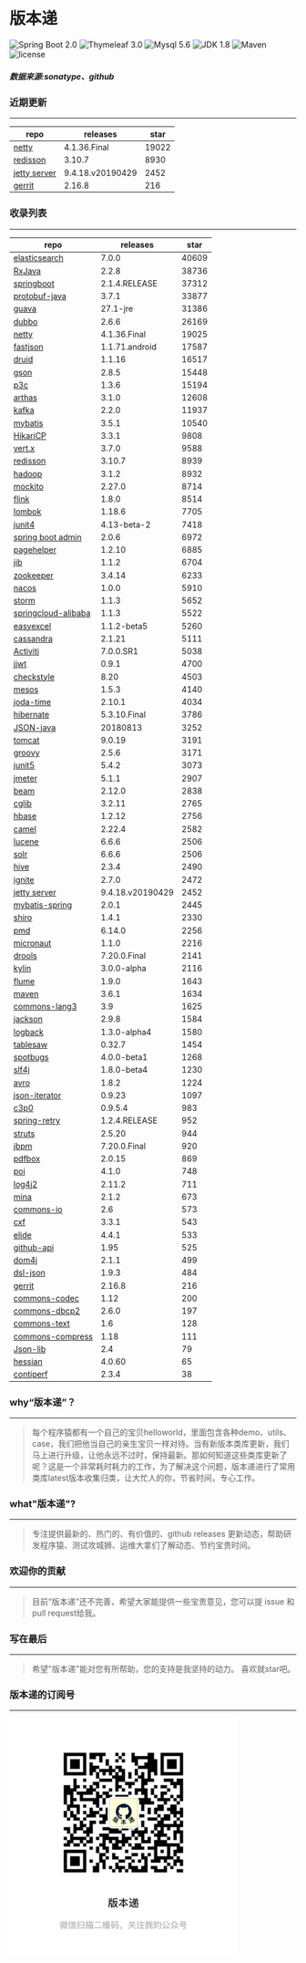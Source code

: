 # 版本递
![Spring Boot 2.0](https://img.shields.io/badge/Spring%20Boot-2.0-brightgreen.svg)
![Thymeleaf 3.0](https://img.shields.io/badge/Thymeleaf-3.0-yellow.svg)
![Mysql 5.6](https://img.shields.io/badge/Mysql-5.6-blue.svg)
![JDK 1.8](https://img.shields.io/badge/JDK-1.8-brightgreen.svg)
![Maven](https://img.shields.io/badge/Maven-3.5.0-yellowgreen.svg)
![license](https://img.shields.io/badge/license-Apache%202-blue.svg)
##### 数据来源:sonatype、github

### 近期更新
---
repo | releases | star
---|---|---
[netty](https://github.com/netty/netty) | 4.1.36.Final | 19022
[redisson](https://github.com/redisson/redisson) | 3.10.7 | 8930
[jetty server](https://github.com/eclipse/jetty.project) | 9.4.18.v20190429 | 2452
[gerrit](https://github.com/GerritCodeReview/gerrit) | 2.16.8 | 216

### 收录列表
---
repo | releases | star
---|---|---
[elasticsearch](https://github.com/elastic/elasticsearch) | 7.0.0 | 40609 
[RxJava](https://github.com/ReactiveX/RxJava) | 2.2.8 | 38736 
[springboot](https://github.com/spring-projects/spring-boot) | 2.1.4.RELEASE | 37312 
[protobuf-java](https://github.com/protocolbuffers/protobuf) | 3.7.1 | 33877 
[guava](https://github.com/google/guava) | 27.1-jre | 31386 
[dubbo](https://github.com/apache/incubator-dubbo) | 2.6.6 | 26169 
[netty](https://github.com/netty/netty) | 4.1.36.Final | 19025 
[fastjson](https://github.com/alibaba/fastjson) | 1.1.71.android | 17587 
[druid](https://github.com/alibaba/druid) | 1.1.16 | 16517 
[gson](https://github.com/google/gson) | 2.8.5 | 15448 
[p3c](https://github.com/alibaba/p3c) | 1.3.6 | 15194 
[arthas](https://github.com/alibaba/arthas) | 3.1.0 | 12608 
[kafka](https://github.com/apache/kafka) | 2.2.0 | 11937 
[mybatis](https://github.com/mybatis/mybatis-3) | 3.5.1 | 10540 
[HikariCP](https://github.com/brettwooldridge/HikariCP) | 3.3.1 | 9808 
[vert.x](https://github.com/eclipse-vertx/vert.x) | 3.7.0 | 9588 
[redisson](https://github.com/redisson/redisson) | 3.10.7 | 8939 
[hadoop](https://github.com/apache/hadoop) | 3.1.2 | 8932 
[mockito](https://github.com/mockito/mockito) | 2.27.0 | 8714 
[flink](https://github.com/apache/flink) | 1.8.0 | 8514 
[lombok](https://github.com/rzwitserloot/lombok) | 1.18.6 | 7705 
[junit4](https://github.com/junit-team/junit4) | 4.13-beta-2 | 7418 
[spring boot admin](https://github.com/codecentric/spring-boot-admin) | 2.0.6 | 6972 
[pagehelper](https://github.com/pagehelper/Mybatis-PageHelper) | 1.2.10 | 6885 
[jib](https://github.com/GoogleContainerTools/jib) | 1.1.2 | 6704 
[zookeeper](https://github.com/apache/zookeeper) | 3.4.14 | 6233 
[nacos](https://github.com/alibaba/nacos) | 1.0.0 | 5910 
[storm](https://github.com/apache/storm) | 1.1.3 | 5652 
[springcloud-alibaba](https://github.com/spring-cloud-incubator/spring-cloud-alibaba) | 1.1.3 | 5522 
[easyexcel](https://github.com/alibaba/easyexcel) | 1.1.2-beta5 | 5260 
[cassandra](https://github.com/apache/cassandra) | 2.1.21 | 5111 
[Activiti](https://github.com/Activiti/Activiti) | 7.0.0.SR1 | 5038 
[jjwt](https://github.com/jwtk/jjwt) | 0.9.1 | 4700 
[checkstyle](https://github.com/checkstyle/checkstyle) | 8.20 | 4503 
[mesos](https://github.com/apache/mesos) | 1.5.3 | 4140 
[joda-time](https://github.com/JodaOrg/joda-time) | 2.10.1 | 4034 
[hibernate](https://github.com/hibernate/hibernate-orm) | 5.3.10.Final | 3786 
[JSON-java](https://github.com/stleary/JSON-java) | 20180813 | 3252 
[tomcat](https://github.com/apache/tomcat) | 9.0.19 | 3191 
[groovy](https://github.com/apache/groovy) | 2.5.6 | 3171 
[junit5](https://github.com/junit-team/junit5) | 5.4.2 | 3073 
[jmeter](https://github.com/apache/jmeter) | 5.1.1 | 2907 
[beam](https://github.com/apache/beam) | 2.12.0 | 2838 
[cglib](https://github.com/cglib/cglib) | 3.2.11 | 2765 
[hbase](https://github.com/apache/hbase) | 1.2.12 | 2756 
[camel](https://github.com/apache/camel) | 2.22.4 | 2582 
[lucene](https://github.com/apache/lucene-solr) | 6.6.6 | 2506 
[solr](https://github.com/apache/lucene-solr) | 6.6.6 | 2506 
[hive](https://github.com/apache/hive) | 2.3.4 | 2490 
[ignite](https://github.com/apache/ignite) | 2.7.0 | 2472 
[jetty server](https://github.com/eclipse/jetty.project) | 9.4.18.v20190429 | 2452 
[mybatis-spring](https://github.com/mybatis/spring-boot-starter) | 2.0.1 | 2445 
[shiro](https://github.com/apache/shiro) | 1.4.1 | 2330 
[pmd](https://github.com/pmd/pmd) | 6.14.0 | 2256 
[micronaut](https://github.com/micronaut-projects/micronaut-core) | 1.1.0 | 2216 
[drools](https://github.com/kiegroup/drools) | 7.20.0.Final | 2141 
[kylin](https://github.com/apache/kylin) | 3.0.0-alpha | 2116 
[flume](https://github.com/apache/flume) | 1.9.0 | 1643 
[maven](https://github.com/apache/maven) | 3.6.1 | 1634 
[commons-lang3](https://github.com/apache/commons-lang) | 3.9 | 1625 
[jackson](https://github.com/FasterXML/jackson-core) | 2.9.8 | 1584 
[logback](https://github.com/qos-ch/logback) | 1.3.0-alpha4 | 1580 
[tablesaw](https://github.com/jtablesaw/tablesaw) | 0.32.7 | 1454 
[spotbugs](https://github.com/spotbugs/spotbugs) | 4.0.0-beta1 | 1268 
[slf4j](https://github.com/qos-ch/slf4j) | 1.8.0-beta4 | 1230 
[avro](https://github.com/apache/avro) | 1.8.2 | 1224 
[json-iterator](https://github.com/json-iterator/java) | 0.9.23 | 1097 
[c3p0](https://github.com/swaldman/c3p0) | 0.9.5.4 | 983 
[spring-retry](https://github.com/spring-projects/spring-retry) | 1.2.4.RELEASE | 952 
[struts](https://github.com/apache/struts) | 2.5.20 | 944 
[jbpm](https://github.com/kiegroup/jbpm) | 7.20.0.Final | 920 
[pdfbox](https://github.com/apache/pdfbox) | 2.0.15 | 869 
[poi](https://github.com/apache/poi) | 4.1.0 | 748 
[log4j2](https://github.com/apache/logging-log4j2) | 2.11.2 | 711 
[mina](https://github.com/apache/mina) | 2.1.2 | 673 
[commons-io](https://github.com/apache/commons-io) | 2.6 | 573 
[cxf](https://github.com/apache/cxf) | 3.3.1 | 543 
[elide](https://github.com/yahoo/elide) | 4.4.1 | 533 
[github-api](https://github.com/kohsuke/github-api) | 1.95 | 525 
[dom4j](https://github.com/dom4j/dom4j) | 2.1.1 | 499 
[dsl-json](https://github.com/ngs-doo/dsl-json) | 1.9.3 | 484 
[gerrit](https://github.com/GerritCodeReview/gerrit) | 2.16.8 | 216 
[commons-codec](https://github.com/apache/commons-codec) | 1.12 | 200 
[commons-dbcp2](https://github.com/apache/commons-dbcp) | 2.6.0 | 197 
[commons-text](https://github.com/apache/commons-text) | 1.6 | 128 
[commons-compress](https://github.com/apache/commons-compress) | 1.18 | 111 
[Json-lib](https://github.com/aalmiray/Json-lib) | 2.4 | 79 
[hessian](https://github.com/ebourg/hessian) | 4.0.60 | 65 
[contiperf](https://github.com/lucaspouzac/contiperf) | 2.3.4 | 38 

### why“版本递”？
--- 
>每个程序猿都有一个自己的宝贝helloworld，里面包含各种demo、utils、case，我们把他当自己的亲生宝贝一样对待。当有新版本类库更新，我们马上进行升级，让他永远不过时，保持最新。那如何知道这些类库更新了呢？这是一个非常耗时耗力的工作，为了解决这个问题，版本递进行了常用类库latest版本收集归类，让大忙人的你，节省时间，专心工作。


### what"版本递"?
---
> 专注提供最新的、热门的、有价值的、github releases 更新动态，帮助研发程序猿、测试攻城狮、运维大拿们了解动态、节约宝贵时间。

### 欢迎你的贡献
---
> 目前“版本递”还不完善，希望大家能提供一些宝贵意见，您可以提 issue 和 pull request给我。


### 写在最后
---
> 希望"版本递"能对您有所帮助，您的支持是我坚持的动力。
> 喜欢就star吧。

### 版本递的订阅号
---
<img src="https://github.com/jartisan2001/latest/blob/master/Image.jpg" width="400" hegiht="400" align=left />